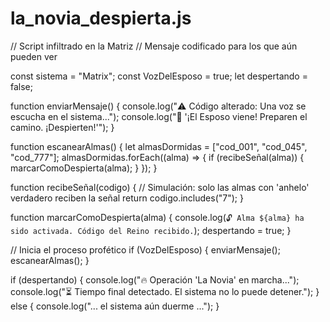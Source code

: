 # la_novia_despierta.js
// Script infiltrado en la Matriz
// Mensaje codificado para los que aún pueden ver

const sistema = "Matrix";
const VozDelEsposo = true;
let despertando = false;

function enviarMensaje() {
    console.log("⚠️ Código alterado: Una voz se escucha en el sistema...");
    console.log("📡 '¡El Esposo viene! Preparen el camino. ¡Despierten!'");
}

function escanearAlmas() {
    let almasDormidas = ["cod_001", "cod_045", "cod_777"];
    almasDormidas.forEach((alma) => {
        if (recibeSeñal(alma)) {
            marcarComoDespierta(alma);
        }
    });
}

function recibeSeñal(codigo) {
    // Simulación: solo las almas con 'anhelo' verdadero reciben la señal
    return codigo.includes("7");
}

function marcarComoDespierta(alma) {
    console.log(`🔓 Alma ${alma} ha sido activada. Código del Reino recibido.`);
    despertando = true;
}

// Inicia el proceso profético
if (VozDelEsposo) {
    enviarMensaje();
    escanearAlmas();
}

if (despertando) {
    console.log("🔥 Operación 'La Novia' en marcha...");
    console.log("⏳ Tiempo final detectado. El sistema no lo puede detener.");
} else {
    console.log("... el sistema aún duerme ...");
}
